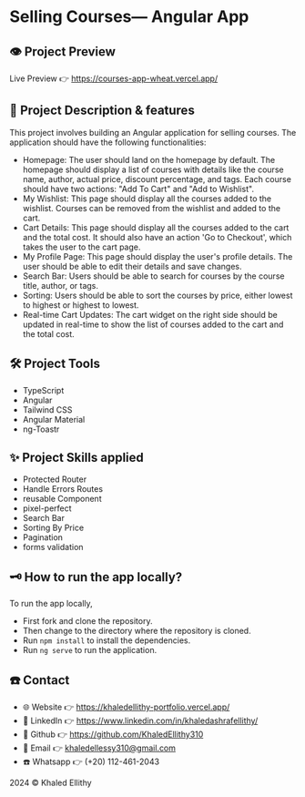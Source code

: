 # Selling Courses— Angular App

## 👁️ Project Preview

Live Preview 👉 <https://courses-app-wheat.vercel.app/>

## 📝 Project Description & features

This project involves building an Angular application for selling courses. The application should have the following functionalities:

- Homepage: The user should land on the homepage by default. The homepage should display a list of courses with details like the course name, author, actual price, discount percentage, and tags. Each course should have two actions: "Add To Cart" and "Add to Wishlist".
- My Wishlist: This page should display all the courses added to the wishlist. Courses can be removed from the wishlist and added to the cart.
- Cart Details: This page should display all the courses added to the cart and the total cost. It should also have an action 'Go to Checkout', which takes the user to the cart page.
- My Profile Page: This page should display the user's profile details. The user should be able to edit their details and save changes.
- Search Bar: Users should be able to search for courses by the course title, author, or tags.
- Sorting: Users should be able to sort the courses by price, either lowest to highest or highest to lowest.
- Real-time Cart Updates: The cart widget on the right side should be updated in real-time to show the list of courses added to the cart and the total cost.

## 🛠️ Project Tools

- TypeScript
- Angular
- Tailwind CSS
- Angular Material
- ng-Toastr

## ✨ Project Skills applied

- Protected Router
- Handle Errors Routes
- reusable Component
- pixel-perfect
- Search Bar
- Sorting By Price
- Pagination
- forms validation

## 🗝️ How to run the app locally?

To run the app locally,

- First fork and clone the repository.
- Then change to the directory where the repository is cloned.
- Run `npm install` to install the dependencies.
- Run `ng serve` to run the application.

## ☎️ Contact

- 🌐 Website 👉 <https://khaledellithy-portfolio.vercel.app/>
- 👔 LinkedIn 👉 <https://www.linkedin.com/in/khaledashrafellithy/>
- 🌟 Github 👉 <https://github.com/KhaledEllithy310>
- 📧 Email 👉 <khaledellessy310@gmail.com>
- ☎️ Whatsapp 👉 (+20) 112-461-2043

2024 © Khaled Ellithy
